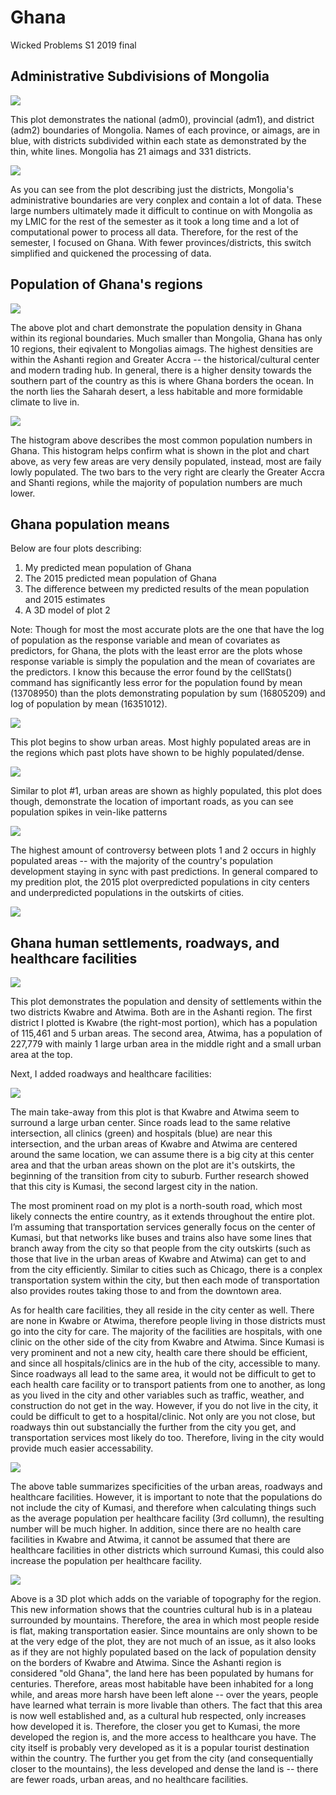# Ghana

Wicked Problems S1 2019 final

## Administrative Subdivisions of Mongolia

![](mongolia.png)

This plot demonstrates the national (adm0), provincial (adm1), and district (adm2) boundaries of Mongolia. Names of each province, or aimags, are in blue, with districts subdivided within each state as demonstrated by the thin, white lines. Mongolia has 21 aimags and 331 districts. 

![](closeupmon.png)

As you can see from the plot describing just the districts, Mongolia's administrative boundaries are very conplex and contain a lot of data. These large numbers ultimately made it difficult to continue on with Mongolia as my LMIC for the rest of the semester as it took a long time and a lot of computational power to process all data. Therefore, for the rest of the semester, I focused on Ghana. With fewer provinces/districts, this switch simplified and quickened the processing of data. 

## Population of Ghana's regions

![](ghana2019.png)

The above plot and chart demonstrate the population density in Ghana within its regional boundaries. Much smaller than Mongolia, Ghana has only 10 regions, their eqivalent to Mongolias aimags. The highest densities are within the Ashanti region and Greater Accra -- the historical/cultural center and modern trading hub. In general, there is a higher density towards the southern part of the country as this is where Ghana borders the ocean. In the north lies the Saharah desert, a less habitable and more formidable climate to live in. 

![](rplot1.png)

The histogram above describes the most common population numbers in Ghana. This histogram helps confirm what is shown in the plot and chart above, as very few areas are very densily populated, instead, most are faily lowly populated. The two bars to the very right are clearly the Greater Accra and Shanti regions, while the majority of population numbers are much lower.

## Ghana population means

Below are four plots describing:
1. My predicted mean population of Ghana 
2. The 2015 predicted mean population of Ghana
3. The difference between my predicted results of the mean population and 2015 estimates
4. A 3D model of plot 2

Note: Though for most the most accurate plots are the one that have the log of population as the response variable and mean of covariates as predictors, for Ghana, the plots with the least error are the plots whose response variable is simply the population and the mean of covariates are the predictors. I know this because the error found by the cellStats() command has significantly less error for the population found by mean (13708950) than the plots demonstrating population by sum (16805209) and log of population by mean (16351012).

![](populationmeans.png)

This plot begins to show urban areas. Most highly populated areas are in the regions which past plots have shown to be highly populated/dense.

![](POP15.png)

Similar to plot #1, urban areas are shown as highly populated, this plot does though, demonstrate the location of important roads, as you can see population spikes in vein-like patterns

![](diffmeans.png)

The highest amount of controversy between plots 1 and 2 occurs in highly populated areas -- with the majority of the country's population development staying in sync with past predictions. In general compared to my predition plot, the 2015 plot overpredicted populations in city centers and underpredicted populations in the outskirts of cities.

![](3Dmeans.png)

## Ghana human settlements, roadways, and healthcare facilities

![](combined2.png)

This plot demonstrates the population and density of settlements within the two districts Kwabre and Atwima. Both are in the Ashanti region. The first district I plotted is Kwabre (the right-most portion), which has a population of 115,461 and 5 urban areas. The second area, Atwima, has a population of 227,779 with mainly 1 large urban area in the middle right and a small urban area at the top.


Next, I added roadways and healthcare facilities:

![](proj3final.png)

The main take-away from this plot is that Kwabre and Atwima seem to surround a large urban center. Since roads lead to the same relative intersection, all clinics (green) and hospitals (blue) are near this intersection, and the urban areas of Kwabre and Atwima are centered around the same location, we can assume there is a big city at this center area and that the urban areas shown on the plot are it's outskirts, the beginning of the transition from city to suburb. Further research showed that this city is Kumasi, the second largest city in the nation.

The most prominent road on my plot is a north-south road, which most likely connects the entire country, as it extends throughout the entire plot. I’m assuming that transportation services generally focus on the center of Kumasi, but that networks like buses and trains also have some lines that branch away from the city so that people from the city outskirts (such as those that live in the urban areas of Kwabre and Atwima) can get to and from the city efficiently. Similar to cities such as Chicago, there is a conplex transportation system within the city, but then each mode of transportation also provides routes taking those to and from the downtown area. 

As for health care facilities, they all reside in the city center as well. There are none in Kwabre or Atwima, therefore people living in those districts must go into the city for care. The majority of the facilities are hospitals, with one clinic on the other side of the city from Kwabre and Atwima. Since Kumasi is very prominent and not a new city, health care there should be efficient, and since all hospitals/clinics are in the hub of the city, accessible to many. Since roadways all lead to the same area, it would not be difficult to get to each health care facility or to transport patients from one to another, as long as you lived in the city and other variables such as traffic, weather, and construction do not get in the way. However, if you do not live in the city, it could be difficult to get to a hospital/clinic. Not only are you not close, but roadways thin out substancially the further from the city you get, and transportation services most likely do too. Therefore, living in the city would provide much easier accessability.
 
 ![](proj4table.png)

The above table summarizes specificities of the urban areas, roadways and healthcare facilities. However, it is important to note that the populations do not include the city of Kumasi, and therefore when calculating things such as the average population per healthcare facility (3rd collumn), the resulting number will be much higher. In addition, since there are no health care facilities in Kwabre and Atwima, it cannot be assumed that there are healthcare facilities in other districts which surround Kumasi, this could also increase the population per healthcare facility. 
 
![](proj4week1final.png)

Above is a 3D plot which adds on the variable of topography for the region. This new information shows that the countries cultural hub is in a plateau surrounded by mountains. Therefore, the area in which most people reside is flat, making transportation easier. Since mountains are only shown to be at the very edge of the plot, they are not much of an issue, as it also looks as if they are not highly populated based on the lack of population density on the borders of Kwabre and Atwima. Since the Ashanti region is considered "old Ghana", the land here has been populated by humans for centuries. Therefore, areas most habitable have been inhabited for a long while, and areas more harsh have been left alone -- over the years, people have learned what terrain is more livable than others. The fact that this area is now well established and, as a cultural hub respected, only increases how developed it is. Therefore, the closer you get to Kumasi, the more developed the region is, and the more access to healthcare you have. The city itself is probably very developed as it is a popular tourist destination within the country. The further you get from the city (and consequentially closer to the mountains), the less developed and dense the land is -- there are fewer roads, urban areas, and no healthcare facilities.



